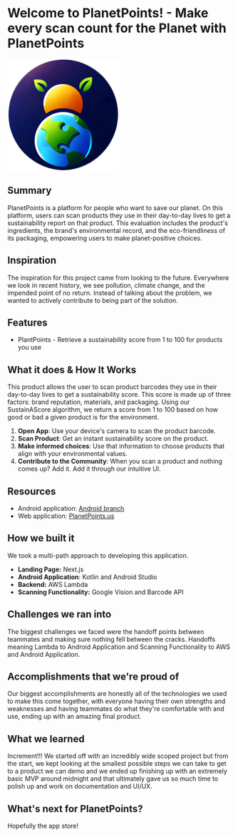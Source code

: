 # Welcome to PlanetPoints! - Make every scan count for the Planet with PlanetPoints

<img src="https://github.com/TheManWhoLikesToCode/PlanetPoints/blob/main/frontend/public/images/Logo.png" alt="PlanetPoints Logo" height="250" width="250">

## Summary

PlanetPoints is a platform for people who want to save our planet. On this platform, users can scan products they use in their day-to-day lives to get a sustainability report on that product. This evaluation includes the product's ingredients, the brand's environmental record, and the eco-friendliness of its packaging, empowering users to make planet-positive choices.

## Inspiration

The inspiration for this project came from looking to the future. Everywhere we look in recent history, we see pollution, climate change, and the impended point of no return. Instead of talking about the problem, we wanted to actively contribute to being part of the solution.

## Features

- PlantPoints - Retrieve a sustainability score from 1 to 100 for products you use

## What it does & How It Works

This product allows the user to scan product barcodes they use in their day-to-day lives to get a sustainability score. This score is made up of three factors: brand reputation, materials, and packaging. Using our SustainAScore algorithm, we return a score from 1 to 100 based on how good or bad a given product is for the environment.

1. **Open App**: Use your device's camera to scan the product barcode.
2. **Scan Product**: Get an instant sustainability score on the product.
3. **Make informed choices**: Use that information to choose products that align with your environmental values.
4. **Contribute to the Community**: When you scan a product and nothing comes up? Add it. Add it through our intuitive UI.

## Resources

- Android application: [Android branch](https://github.com/TheManWhoLikesToCode/PlanetPoints/tree/android)
- Web application: [PlanetPoints.us](https://www.planetpoints.us/)

## How we built it

We took a multi-path approach to developing this application.
- **Landing Page:** Next.js
- **Android Application**: Kotlin and Android Studio
- **Backend:** AWS Lambda
- **Scanning Functionality:** Google Vision and Barcode API

## Challenges we ran into

The biggest challenges we faced were the handoff points between teammates and making sure nothing fell between the cracks. Handoffs meaning Lambda to Android Application and Scanning Functionality to AWS and Android Application.

## Accomplishments that we're proud of

Our biggest accomplishments are honestly all of the technologies we used to make this come together, with everyone having their own strengths and weaknesses and having teammates do what they're comfortable with and use, ending up with an amazing final product.

## What we learned

Increment!!! We started off with an incredibly wide scoped project but from the start, we kept looking at the smallest possible steps we can take to get to a product we can demo and we ended up finishing up with an extremely basic MVP around midnight and that ultimately gave us so much time to polish up and work on documentation and UI/UX.

## What's next for PlanetPoints?

Hopefully the app store!
